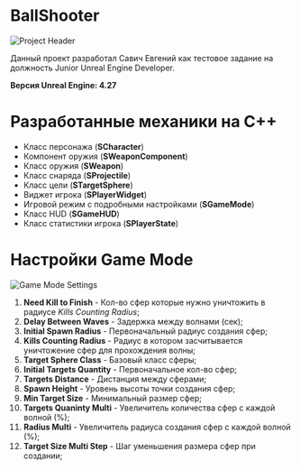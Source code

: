 # BallShooter

![Project Header](https://i.imgur.com/3zvOMyk.png)

Данный проект разработал Савич Евгений как тестовое задание на должность Junior Unreal Engine Developer.

**Версия Unreal Engine: 4.27**

# Разработанные механики на С++ 
- Класс персонажа (**SCharacter**)
- Компонент оружия (**SWeaponComponent**)
- Класс оружия (**SWeapon**)
- Класс снаряда (**SProjectile**)
- Класс цели (**STargetSphere**)
- Виджет игрока (**SPlayerWidget**)
- Игровой режим с подробными настройками (**SGameMode**)
- Класс HUD (**SGameHUD**)
- Класс статистики игрока (**SPlayerState**)

# Настройки Game Mode

![Game Mode Settings](https://i.imgur.com/eLeDr6r.png)

1. **Need Kill to Finish** - Кол-во сфер которые нужно уничтожить в радиусе *Kills Counting Radius*;
2. **Delay Between Waves** - Задержка между волнами (сек);
3. **Initial Spawn Radius** - Первоначальный радиус создания сфер;
4. **Kills Counting Radius** - Радиус в котором засчитывается уничтожение сфер для прохождения волны;
5. **Target Sphere Class** - Базовый класс сферы;
6. **Initial Targets Quantity** - Первоначальное кол-во сфер;
7. **Targets Distance** - Дистанция между сферами;
8. **Spawn Height** - Уровень высоты точки создания сфер;
9. **Min Target Size** - Минимальный размер сфер;
10. **Targets Quaninty Multi** - Увеличитель количества сфер с каждой волной (%);
11. **Radius Multi** - Увеличитель радиуса создания сфер с каждой волной (%);
12. **Target Size Multi Step** - Шаг уменьшения размера сфер при создании;